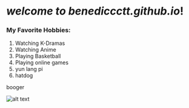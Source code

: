 # *welcome to benediccctt.github.io*!
### My Favorite Hobbies:
1. Watching K-Dramas 
2. Watching Anime
3. Playing Basketball
4. Playing online games
5. yun lang pi 
6. hatdog

booger 

![alt text](https://encrypted-tbn0.gstatic.com/images?q=tbn:ANd9GcRtMP3otgGUE0u4uF_I8wk3lt61mCIo6UoOfg&usqp=CAU)

